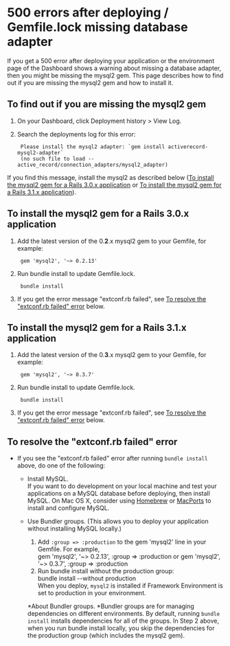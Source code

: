 # 500 errors after deploying / Gemfile.lock missing database adapter

If you get a 500 error after deploying your application or the environment page of the Dashboard shows a warning about missing a database adapter, then you might be missing the mysql2 gem. This page describes how to find out if you are missing the mysql2 gem and how to install it.

## To find out if you are missing the mysql2 gem

1. On your Dashboard, click Deployment history > View Log.

2. Search the deployments log for this error:  

        Please install the mysql2 adapter: `gem install activerecord-mysql2-adapter`
	    (no such file to load -- active_record/connection_adapters/mysql2_adapter)
	
If you find this message, install the mysql2 as described below ([To install the mysql2 gem for a Rails 3.0.x application][1] or [To install the mysql2 gem for a Rails 3.1.x application][2]).

<h2 id="rails30"> To install the mysql2 gem for a Rails 3.0.x application</h2>

1. Add the latest version of the 0.**2**.x mysql2 gem to your Gemfile, for example:

        gem 'mysql2', '~> 0.2.13'

2. Run bundle install to update Gemfile.lock.

        bundle install

3. If you get the error message "extconf.rb failed", see [To resolve the "extconf.rb failed" error][3] below.

<h2 id="rails31"> To install the mysql2 gem for a Rails 3.1.x application </h2>

1. Add the latest version of the 0.**3**.x mysql2 gem to your Gemfile, for example:

	    gem 'mysql2', '~> 0.3.7'

2. Run bundle install to update Gemfile.lock.

	    bundle install

3. If you get the error message "extconf.rb failed", see [To resolve the "extconf.rb failed" error][3] below.

<h2 id="extconf">To resolve the "extconf.rb failed" error</h2>

* If you see the "extconf.rb failed" error after running `bundle install` above, do one of the following:  

    * Install MySQL.  
        If you want to do development on your local machine and test your applications on a MySQL database before deploying, then install MySQL. On Mac OS X, consider using [Homebrew](http://mxcl.github.com/homebrew/) or [MacPorts](http://www.macports.org) to install and configure MySQL.
 
    * Use Bundler groups. (This allows you to deploy your application without installing MySQL locally.)
        1. Add `:group => :production` to the gem 'mysql2' line in your Gemfile. For example,  
                gem 'mysql2', '~> 0.2.13', :group => :production
            or
	            gem 'mysql2', '~> 0.3.7', :group => :production
	    2. Run bundle install without the production group:    
	            bundle install --without production  
	        When you deploy, `mysql2` is installed if Framework Environment is set to production in your environment.
	
        *About Bundler groups. *Bundler groups are for managing dependencies on different environments. By default, running `bundle install` installs dependencies for all of the groups. In Step 2 above, when you run bundle install locally, you skip the dependencies for the production group (which includes the mysql2 gem).
	
[1]: #rails30        "rails30"
[2]: #rails31        "rails31"
[3]: #extconf        "extconf"
